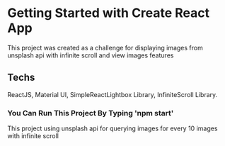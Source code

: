 # Getting Started with Create React App

This project was created as a challenge for displaying images from unsplash api with infinite scroll and view images features

## Techs

ReactJS, Material UI, SimpleReactLightbox Library, InfiniteScroll Library.

### You Can Run This Project By Typing 'npm start'

This project using unsplash api for querying images for every 10 images with infinite scroll

